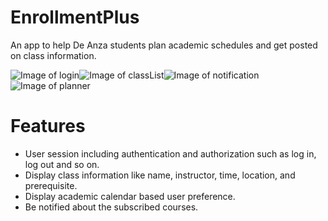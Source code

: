 # EnrollmentPlus
An app to help De Anza students plan academic schedules and get posted on class information.

![Image of login](https://github.com/bubblemans/DeanzaClassRegister/blob/master/image/login.png)![Image of classList](https://github.com/bubblemans/DeanzaClassRegister/blob/master/image/classList.png)![Image of notification](https://github.com/bubblemans/DeanzaClassRegister/blob/master/image/notification.png)![Image of planner](https://github.com/bubblemans/DeanzaClassRegister/blob/master/image/planner.png)

# Features
* User session including authentication and authorization such as log in, log out and so on.
* Display class information like name, instructor, time, location, and prerequisite.
* Display academic calendar based user preference.
* Be notified about the subscribed courses.
